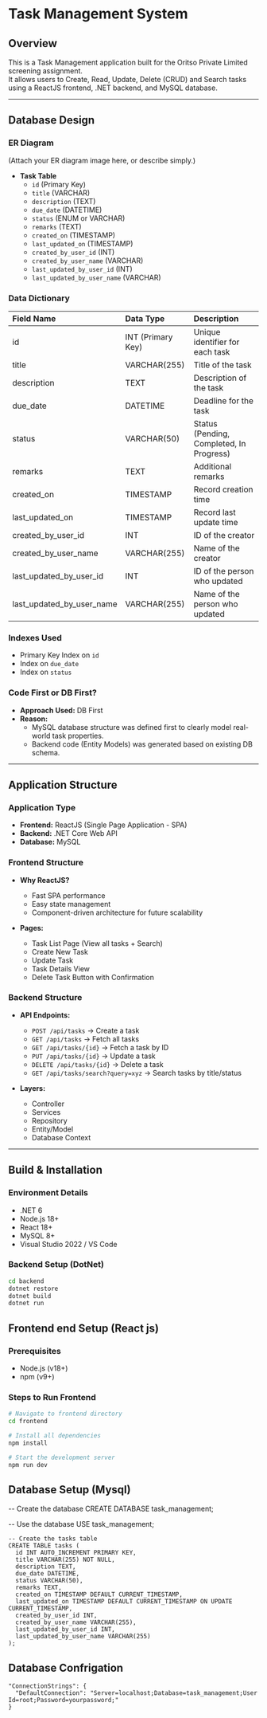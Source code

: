 # Task Management System

## Overview
This is a Task Management application built for the Oritso Private Limited screening assignment.  
It allows users to Create, Read, Update, Delete (CRUD) and Search tasks using a ReactJS frontend, .NET backend, and MySQL database.

---

## Database Design

### ER Diagram
(Attach your ER diagram image here, or describe simply.)

- **Task Table**  
  - `id` (Primary Key)
  - `title` (VARCHAR)
  - `description` (TEXT)
  - `due_date` (DATETIME)
  - `status` (ENUM or VARCHAR)
  - `remarks` (TEXT)
  - `created_on` (TIMESTAMP)
  - `last_updated_on` (TIMESTAMP)
  - `created_by_user_id` (INT)
  - `created_by_user_name` (VARCHAR)
  - `last_updated_by_user_id` (INT)
  - `last_updated_by_user_name` (VARCHAR)

### Data Dictionary

| Field Name | Data Type | Description |
|:-----------|:----------|:------------|
| id | INT (Primary Key) | Unique identifier for each task |
| title | VARCHAR(255) | Title of the task |
| description | TEXT | Description of the task |
| due_date | DATETIME | Deadline for the task |
| status | VARCHAR(50) | Status (Pending, Completed, In Progress) |
| remarks | TEXT | Additional remarks |
| created_on | TIMESTAMP | Record creation time |
| last_updated_on | TIMESTAMP | Record last update time |
| created_by_user_id | INT | ID of the creator |
| created_by_user_name | VARCHAR(255) | Name of the creator |
| last_updated_by_user_id | INT | ID of the person who updated |
| last_updated_by_user_name | VARCHAR(255) | Name of the person who updated |

### Indexes Used
- Primary Key Index on `id`
- Index on `due_date`
- Index on `status`

### Code First or DB First?
- **Approach Used:** DB First  
- **Reason:**  
  - MySQL database structure was defined first to clearly model real-world task properties.  
  - Backend code (Entity Models) was generated based on existing DB schema.

---

## Application Structure

### Application Type
- **Frontend:** ReactJS (Single Page Application - SPA)
- **Backend:** .NET Core Web API
- **Database:** MySQL

### Frontend Structure
- **Why ReactJS?**
  - Fast SPA performance
  - Easy state management
  - Component-driven architecture for future scalability

- **Pages:**
  - Task List Page (View all tasks + Search)
  - Create New Task
  - Update Task
  - Task Details View
  - Delete Task Button with Confirmation

### Backend Structure
- **API Endpoints:**
  - `POST /api/tasks` → Create a task
  - `GET /api/tasks` → Fetch all tasks
  - `GET /api/tasks/{id}` → Fetch a task by ID
  - `PUT /api/tasks/{id}` → Update a task
  - `DELETE /api/tasks/{id}` → Delete a task
  - `GET /api/tasks/search?query=xyz` → Search tasks by title/status

- **Layers:**
  - Controller
  - Services
  - Repository
  - Entity/Model
  - Database Context

---

## Build & Installation

### Environment Details
- .NET 6
- Node.js 18+
- React 18+
- MySQL 8+
- Visual Studio 2022 / VS Code

### Backend Setup (DotNet)
```bash
cd backend
dotnet restore
dotnet build
dotnet run
```

## Frontend end Setup (React js)

### Prerequisites
- Node.js (v18+)
- npm (v9+)

### Steps to Run Frontend
```bash
# Navigate to frontend directory
cd frontend

# Install all dependencies
npm install

# Start the development server
npm run dev

```
## Database Setup (Mysql)

-- Create the database
CREATE DATABASE task_management;

-- Use the database
USE task_management;
```
-- Create the tasks table
CREATE TABLE tasks (
  id INT AUTO_INCREMENT PRIMARY KEY,
  title VARCHAR(255) NOT NULL,
  description TEXT,
  due_date DATETIME,
  status VARCHAR(50),
  remarks TEXT,
  created_on TIMESTAMP DEFAULT CURRENT_TIMESTAMP,
  last_updated_on TIMESTAMP DEFAULT CURRENT_TIMESTAMP ON UPDATE CURRENT_TIMESTAMP,
  created_by_user_id INT,
  created_by_user_name VARCHAR(255),
  last_updated_by_user_id INT,
  last_updated_by_user_name VARCHAR(255)
);
```

## Database Confrigation

```
"ConnectionStrings": {
  "DefaultConnection": "Server=localhost;Database=task_management;User Id=root;Password=yourpassword;"
}
```
